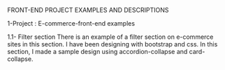 FRONT-END PROJECT EXAMPLES AND DESCRIPTIONS

1-Project : E-commerce-front-end examples

1.1- Filter section
    There is an example of a filter section on e-commerce sites in this section. I have been designing with bootstrap and css. In this section, I made a sample design using accordion-collapse and card-collapse.

